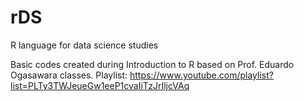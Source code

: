 # rDS
R language for data science studies

Basic codes created during Introduction to R based on Prof. Eduardo Ogasawara classes.
Playlist: https://www.youtube.com/playlist?list=PLTy3TWJeueGw1eeP1cvaIiTzJrIljcVAq
